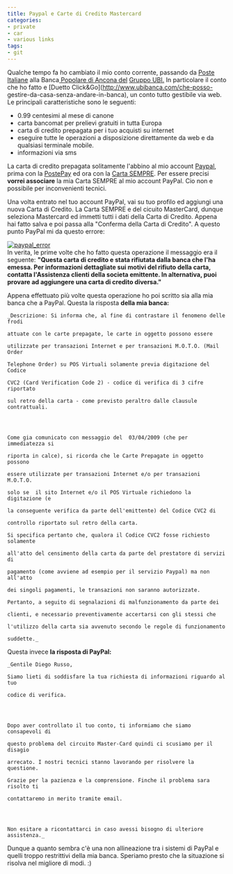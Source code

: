 ```yaml
---
title: Paypal e Carte di Credito Mastercard
categories:
- private
- car
- various links
tags:
- git
---
```

Qualche tempo fa ho cambiato il mio conto corrente, passando da [Poste
Italiane](http://www.poste.it) alla Banca[ Popolare di Ancona
del](http://www.bpa.it/) [Gruppo UBI.](http://www.bpa.it/) In particolare il
conto che ho fatto e [Duetto Click&amp;Go](http://www.ubibanca.com/che-posso-
gestire-da-casa-senza-andare-in-banca), un conto tutto gestibile via web. Le
principali caratteristiche sono le seguenti:

  * 0.99 centesimi al mese di canone
  * carta bancomat per prelievi gratuiti in tutta Europa
  * carta di credito prepagata per i tuo acquisti su internet
  * eseguire tutte le operazioni a disposizione direttamente da web e da qualsiasi terminale mobile.
  * informazioni via sms
  

  
La carta di credito prepagata solitamente l'abbino al mio account
[Paypal](https://www.paypal.com/), prima con la
[PostePay](http://www.poste.it/bancoposta/cartedipagamento/postepay.shtml) ed
ora con la [Carta
SEMPRE](http://www.bpa.it/SIT/public/page.jsp?sez=2545&pag=7169). Per essere
precisi **vorrei associare** la mia Carta SEMPRE al mio account PayPal. Cio
non e possibile per inconvenienti tecnici.

Una volta entrato nel tuo account PayPal, vai su tuo profilo ed aggiungi una
nuova Carta di Credito. La Carta SEMPRE e del cicuito MasterCard, dunque
seleziona Mastercard ed immetti tutti i dati della Carta di Credito. Appena
hai fatto salva e poi passa alla "Conferma della Carta di Credito". A questo
punto PayPal mi da questo errore:

[![paypal_error]({{site.url}}/images/paypal_error.png)  
]({{site.url}}/images/paypal_error.png)In verita, le prime volte che ho fatto
questa operazione il messaggio era il seguente: **"Questa carta di credito e
stata rifiutata dalla banca che l'ha emessa. Per informazioni dettagliate sui
motivi del rifiuto della carta, contatta l'Assistenza clienti della societa
emittente. In alternativa, puoi provare ad aggiungere una carta di credito
diversa."**

Appena effettuato più volte questa operazione ho poi scritto sia alla mia
banca che a PayPal. Questa la risposta **della mia banca:**

    
    
    _Descrizione: Si informa che, al fine di contrastare il fenomeno delle frodi  
    
    attuate con le carte prepagate, le carte in oggetto possono essere  
    
    utilizzate per transazioni Internet e per transazioni M.O.T.O. (Mail Order  
    
    Telephone Order) su POS Virtuali solamente previa digitazione del Codice  
    
    CVC2 (Card Verification Code 2) - codice di verifica di 3 cifre riportato  
    
    sul retro della carta - come previsto peraltro dalle clausule contrattuali.
    
    
    
    
    Come gia comunicato con messaggio del  03/04/2009 (che per immediatezza si  
    
    riporta in calce), si ricorda che le Carte Prepagate in oggetto possono  
    
    essere utilizzate per transazioni Internet e/o per transazioni M.O.T.O.  
    
    solo se  il sito Internet e/o il POS Virtuale richiedono la digitazione (e  
    
    la conseguente verifica da parte dell'emittente) del Codice CVC2 di  
    
    controllo riportato sul retro della carta.  
    
    Si specifica pertanto che, qualora il Codice CVC2 fosse richiesto solamente  
    
    all'atto del censimento della carta da parte del prestatore di servizi di  
    
    pagamento (come avviene ad esempio per il servizio Paypal) ma non all'atto  
    
    dei singoli pagamenti, le transazioni non saranno autorizzate.  
    
    Pertanto, a seguito di segnalazioni di malfunzionamento da parte dei  
    
    clienti, e necessario preventivamente accertarsi con gli stessi che  
    
    l'utilizzo della carta sia avvenuto secondo le regole di funzionamento  
    
    suddette._

  
Questa invece **la risposta di PayPal:**

    
    
    _Gentile Diego Russo,  
    
    Siamo lieti di soddisfare la tua richiesta di informazioni riguardo al tuo  
    
    codice di verifica.
    
    
    
    
    Dopo aver controllato il tuo conto, ti informiamo che siamo consapevoli di  
    
    questo problema del circuito Master-Card quindi ci scusiamo per il disagio  
    
    arrecato. I nostri tecnici stanno lavorando per risolvere la questione.  
    
    Grazie per la pazienza e la comprensione. Finche il problema sara risolto ti  
    
    contattaremo in merito tramite email.
    
    
    
    
    Non esitare a ricontattarci in caso avessi bisogno di ulteriore assistenza._

  
Dunque a quanto sembra c'è una non allineazione tra i sistemi di PayPal e
quelli troppo restrittivi della mia banca. Speriamo presto che la situazione
si risolva nel migliore di modi. :)

